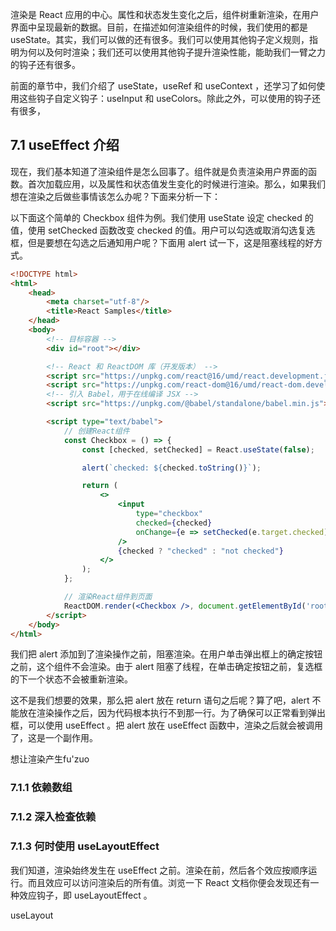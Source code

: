 渲染是 React 应用的中心。属性和状态发生变化之后，组件树重新渲染，在用户界面中呈现最新的数据。目前，在描述如何渲染组件的时候，我们使用的都是 useState。其实，我们可以做的还有很多。我们可以使用其他钩子定义规则，指明为何以及何时渲染；我们还可以使用其他钩子提升渲染性能，能助我们一臂之力的钩子还有很多。

前面的章节中，我们介绍了 useState，useRef 和 useContext ，还学习了如何使用这些钩子自定义钩子：useInput 和 useColors。除此之外，可以使用的钩子还有很多，
## 7.1 useEffect 介绍

现在，我们基本知道了渲染组件是怎么回事了。组件就是负责渲染用户界面的函数。首次加载应用，以及属性和状态值发生变化的时候进行渲染。那么，如果我们想在渲染之后做些事情该怎么办呢？下面来分析一下：

以下面这个简单的 Checkbox 组件为例。我们使用 useState 设定 checked 的值，使用 setChecked 函数改变 checked 的值。用户可以勾选或取消勾选复选框，但是要想在勾选之后通知用户呢？下面用 alert 试一下，这是阻塞线程的好方式。

```html
<!DOCTYPE html>
<html>
    <head>
        <meta charset="utf-8"/>
        <title>React Samples</title>
    </head>
    <body>
        <!-- 目标容器 -->
        <div id="root"></div>

        <!-- React 和 ReactDOM 库（开发版本） -->
        <script src="https://unpkg.com/react@16/umd/react.development.js"></script>
        <script src="https://unpkg.com/react-dom@16/umd/react-dom.development.js"></script>
        <!-- 引入 Babel，用于在线编译 JSX -->
        <script src="https://unpkg.com/@babel/standalone/babel.min.js"></script>

        <script type="text/babel">
            // 创建React组件
            const Checkbox = () => {
                const [checked, setChecked] = React.useState(false);

                alert(`checked: ${checked.toString()}`);

                return (
                    <>
                        <input
                            type="checkbox"
                            checked={checked}
                            onChange={e => setChecked(e.target.checked)}
                        />
                        {checked ? "checked" : "not checked"}
                    </>
                );
            };

            // 渲染React组件到页面
            ReactDOM.render(<Checkbox />, document.getElementById('root'));
        </script>
    </body>
</html>
```

我们把 alert 添加到了渲染操作之前，阻塞渲染。在用户单击弹出框上的确定按钮之前，这个组件不会渲染。由于 alert 阻塞了线程，在单击确定按钮之前，复选框的下一个状态不会被重新渲染。

这不是我们想要的效果，那么把 alert 放在 return 语句之后呢？算了吧，alert 不能放在渲染操作之后，因为代码根本执行不到那一行。为了确保可以正常看到弹出框，可以使用 useEffect 。把 alert 放在 useEffect 函数中，渲染之后就会被调用了，这是一个副作用。

想让渲染产生fu'zuo





### 7.1.1 依赖数组


### 7.1.2 深入检查依赖


### 7.1.3 何时使用 useLayoutEffect

我们知道，渲染始终发生在 useEffect 之前。渲染在前，然后各个效应按顺序运行。而且效应可以访问渲染后的所有值。浏览一下 React 文档你便会发现还有一种效应钩子，即 useLayoutEffect 。

useLayout 











